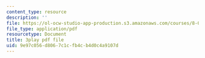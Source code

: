 ```yaml
---
content_type: resource
description: ''
file: https://ol-ocw-studio-app-production.s3.amazonaws.com/courses/8-06-quantum-physics-iii-spring-2018/9e97c056d8067c1cfb4cb4d0c4a9107d_2-Td1mID8oQ.pdf
file_type: application/pdf
resourcetype: Document
title: 3play pdf file
uid: 9e97c056-d806-7c1c-fb4c-b4d0c4a9107d
---
```

